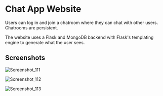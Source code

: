 # Chat App Website

Users can log in and join a chatroom where they can chat with other users. Chatrooms are persistent.

The website uses a Flask and MongoDB backend with Flask's templating engine to generate what the user sees.

## Screenshots

![Screenshot_111](https://user-images.githubusercontent.com/42192146/193659494-52b946fa-babc-435c-89a8-cf3de8583367.png)

![Screenshot_112](https://user-images.githubusercontent.com/42192146/193659490-10aff691-aea1-4caf-af49-f9706e8c0363.png)

![Screenshot_113](https://user-images.githubusercontent.com/42192146/193659491-00591a17-fa03-43c8-aad9-30f38392dee9.png)
